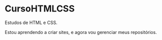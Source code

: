 # CursoHTMLCSS
 Estudos de HTML e CSS.

Estou aprendendo a criar sites, e agora vou gerenciar meus repositórios.
